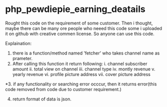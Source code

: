 # php_pewdiepie_earning_deatails

Rought this code on the requirement of some customer.
Then i thought, maybe there can be many ore people who neeed this code some i uploaded it on github with creative commen license. So anyone can use this code.

Explaination:
1. there is a  function/method named 'fetcher' who takes channel name as prameter.
2. After calling this function it return following:
    i. channel subscriber amount
    ii. total view on channel
    iii. channel type
    iv. montly revenue
    v. yearly revenue
    vi. profile picture address
    vii. cover picture address
    
*3. if any functionality or searching error occcur, then it returns error(this code removed from code due to customer requirement.)

4. return format of data is json.
